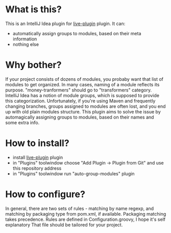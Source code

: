 What is this?
=============

This is an IntelliJ Idea plugin for [live-plugin](https://github.com/dkandalov/live-plugin) plugin. It can:
 - automatically assign groups to modules, based on their meta information
 - nothing else

Why bother?
=============
If your project consists of dozens of modules, you probaby want that list of modules to get organized. 
In many cases, naming of a module reflects its purpose. "money-tranformers" should go to "transformers" category.
IntelliJ Idea has a notion of module groups, which is supposed to provide this categorization. Unfortunately, 
if you're using Maven and frequently changing branches, groups assigned to modules are often lost, and you end up with old plain modules structure.
This plugin aims to solve the issue by automagically assigning groups to modules, based on their names and some extra info.

How to install?
===============
 - install [live-plugin](https://github.com/dkandalov/live-plugin) plugin
 - in "Plugins" toolwindow choose "Add Plugin -> Plugin from Git" and use this repository address
 - in "Plugins" toolwindow run "auto-group-modules" plugin


How to configure?
===============
In general, there are two sets of rules - matching by name regexp, and matching by packaging type from pom.xml, if available. Packaging matching takes precedence.
Rules are defined in Configuration.groovy, I hope it's self explanatory
That file should be tailored for your project.
